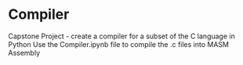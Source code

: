 # Compiler
Capstone Project - create a compiler for a subset of the C language in Python
Use the Compiler.ipynb file to compile the .c files into MASM Assembly
